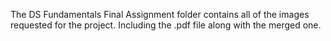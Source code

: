 The DS Fundamentals Final Assignment folder contains all of the images requested for the project. Including the .pdf file along with the merged one.
